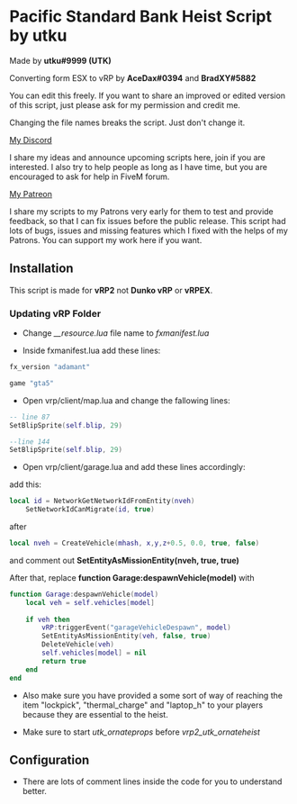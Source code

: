 # Pacific Standard Bank Heist Script by utku

Made by **utku#9999 (UTK)**

Converting form ESX to vRP by **AceDax#0394** and **BradXY#5882**

You can edit this freely. If you want to share an improved or edited version of this script, just please ask for my permission and credit me.

Changing the file names breaks the script. Just don't change it.

[My Discord](https://discord.gg/yqHmvcr)

I share my ideas and announce upcoming scripts here, join if you are interested. I also try to help people as long as I have time, but you are encouraged to ask for help in FiveM forum.

[My Patreon](https://www.patreon.com/utkforeva)

I share my scripts to my Patrons very early for them to test and provide feedback, so that I can fix issues before the public release. This script had lots of bugs, issues and missing features which I fixed with the helps of my Patrons. You can support my work here if you want.

## Installation

This script is made for **vRP2** not **Dunko vRP** or **vRPEX**.

### Updating vRP Folder

- Change *__resource.lua* file name to *fxmanifest.lua*

- Inside fxmanifest.lua add these lines:

```lua
fx_version "adamant"

game "gta5"
```

- Open vrp/client/map.lua and change the fallowing lines:

```lua
-- line 87
SetBlipSprite(self.blip, 29)

--line 144
SetBlipSprite(self.blip, 29)
```

- Open vrp/client/garage.lua and add these lines accordingly:

add this:

```lua
local id = NetworkGetNetworkIdFromEntity(nveh)  
    SetNetworkIdCanMigrate(id, true)
```

after

```lua
local nveh = CreateVehicle(mhash, x,y,z+0.5, 0.0, true, false)
```

and comment out **SetEntityAsMissionEntity(nveh, true, true)**

After that, replace **function Garage:despawnVehicle(model)** with

```lua
function Garage:despawnVehicle(model)
    local veh = self.vehicles[model]
  
    if veh then
        vRP:triggerEvent("garageVehicleDespawn", model)
        SetEntityAsMissionEntity(veh, false, true)
        DeleteVehicle(veh)
        self.vehicles[model] = nil
        return true
    end
end
```

- Also make sure you have provided a some sort of way of reaching the item "lockpick", "thermal_charge" and "laptop_h" to your players because they are essential to the heist.

- Make sure to start *utk_ornateprops* before *vrp2_utk_ornateheist*

## Configuration

- There are lots of comment lines inside the code for you to understand better.
